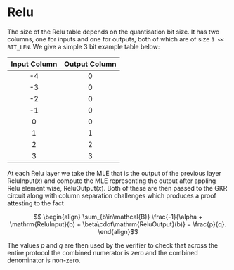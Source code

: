 # Relu
The size of the Relu table depends on the quantisation bit size. It has two columns, one for inputs and one for outputs, both of which are of size `1 << BIT_LEN`. We give a simple 3 bit example table below:

| Input Column | Output Column |
| :----------: | :-----------: |
|      -4      |       0       |
|      -3      |       0       |
|      -2      |       0       |
|      -1      |       0       |
|       0      |       0       |
|       1      |       1       |
|       2      |       2       |
|       3      |       3       |

At each Relu layer we take the MLE that is the output of the previous layer $` \mathrm{ReluInput}(x) `$ and compute the MLE representing the output after appling Relu element wise, $` \mathrm{ReluOutput}(x) `$. Both of these are then passed to the GKR circuit along with column separation challenges which produces a proof attesting to the fact 

$$ \begin{align} \sum_{b\in\mathcal{B}} \frac{-1}{\alpha + \mathrm{ReluInput}(b) + \beta\cdot\mathrm{ReluOutput}(b)} = \frac{p}{q}. \end{align}$$

The values $` p`$ and $`q`$ are then used by the verifier to check that across the entire protocol the combined numerator is zero and the combined denominator is non-zero.
